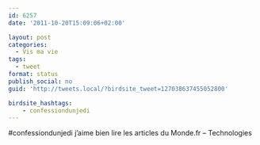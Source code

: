 ```yaml
---
id: 6257
date: '2011-10-20T15:09:06+02:00'

layout: post
categories:
  - Vis ma vie
tags:
  - tweet
format: status
publish_social: no
guid: 'http://tweets.local/?birdsite_tweet=127038637455052800'

birdsite_hashtags:
    - confessiondunjedi
---
```


\#confessiondunjedi j’aime bien lire les articles du Monde.fr – Technologies